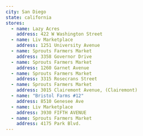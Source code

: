 ```yaml
---
city: San Diego
state: california
stores:
  - name: Lazy Acres
    address: 422 W Washington Street
  - name: Liv Marketplace
    address: 1251 University Avenue
  - name: Sprouts Farmers Market
    address: 3358 Governor Drive
  - name: Sprouts Farmers Market
    address: 1260 Garnet Avenue
  - name: Sprouts Farmers Market
    address: 3315 Rosecrans Street
  - name: Sprouts Farmers Market
    address: 3015 Clairemont Avenue, (Clairemont)
  - name: "Bristol Farms #12"
    address: 8510 Genesee Ave
  - name: Liv Marketplace
    address: 3930 FIFTH AVENUE
  - name: Sprouts Farmers Market
    address: 4175 Park Blvd.
---
```


